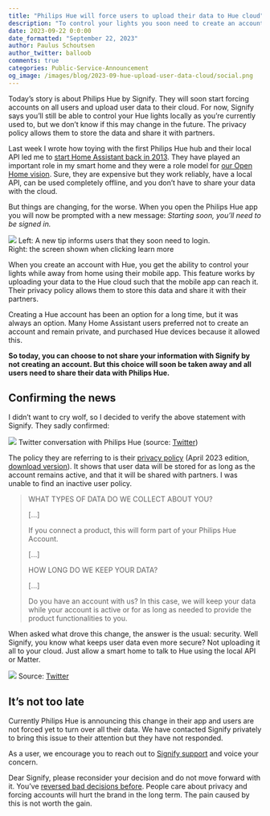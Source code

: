 ```yaml
---
title: "Philips Hue will force users to upload their data to Hue cloud"
description: "To control your lights you soon need to create an account and share your data with the Hue cloud."
date: 2023-09-22 0:0:00
date_formatted: "September 22, 2023"
author: Paulus Schoutsen
author_twitter: balloob
comments: true
categories: Public-Service-Announcement
og_image: /images/blog/2023-09-hue-upload-user-data-cloud/social.png
---
```


Today’s story is about Philips Hue by Signify. They will soon start forcing accounts on all users and upload user data to their cloud. For now, Signify says you’ll still be able to control your Hue lights locally as you’re currently used to, but we don’t know if this may change in the future. The privacy policy allows them to store the data and share it with partners.

Last week I wrote how toying with the first Philips Hue hub and their local API led me to [start Home Assistant back in 2013](/blog/2023/09/17/10-years-home-assistant/). They have played an important role in my smart home and they were a role model for [our Open Home vision](/blog/2021/12/23/the-open-home/). Sure, they are expensive but they work reliably, have a local API, can be used completely offline, and you don’t have to share your data with the cloud.

But things are changing, for the worse. When you open the Philips Hue app you will now be prompted with a new message: _Starting soon, you’ll need to be signed in._

<p class='img'>
<img src='/images/blog/2023-09-hue-upload-user-data-cloud/hue-screenshot-account.png'>
Left: A new tip informs users that they soon need to login.<br>
Right: the screen shown when clicking learn more
</p>

<!--more-->
When you create an account with Hue, you get the ability to control your lights while away from home using their mobile app. This feature works by uploading your data to the Hue cloud such that the mobile app can reach it. Their privacy policy allows them to store this data and share it with their partners.

Creating a Hue account has been an option for a long time, but it was always an option. Many Home Assistant users preferred not to create an account and remain private, and purchased Hue devices because it allowed this.

**So today, you can choose to not share your information with Signify by not creating an account. But this choice will soon be taken away and all users need to share their data with Philips Hue.**

## Confirming the news

I didn’t want to cry wolf, so I decided to verify the above statement with Signify. They sadly confirmed:

<p class='img'>
<img src='/images/blog/2023-09-hue-upload-user-data-cloud/tweet-confirm-account.png'>
Twitter conversation with Philips Hue (source: <a href='https://twitter.com/home_assistant/status/1704662981219348702'>Twitter</a>)
</p>

The policy they are referring to is their [privacy policy](https://www.philips-hue.com/en-us/support/legal/privacy-policy) (April 2023 edition, [download version](https://www.philips-hue.com/en-us/support/legal/privacy-policy?origin=13_care-engagement-response_twitter_11374728903&linkId=236485638#versionhistory)). It shows that user data will be stored for as long as the account remains active, and that it will be shared with partners. I was unable to find an inactive user policy.

> WHAT TYPES OF DATA DO WE COLLECT ABOUT YOU?
>
> [...]
>
> If you connect a product, this will form part of your Philips Hue Account.
>
> [...]
>
> HOW LONG DO WE KEEP YOUR DATA?
>
> [...]
>
> Do you have an account with us? In this case, we will keep your data while your account is active or for as long as needed to provide the product functionalities to you.

When asked what drove this change, the answer is the usual: security. Well Signify, you know what keeps user data even more secure? Not uploading it all to your cloud. Just allow a smart home to talk to Hue using the local API or Matter.

<p class='img'>
<img src='/images/blog/2023-09-hue-upload-user-data-cloud/hue-tweet-lie-security.png'>
Source: <a href='https://twitter.com/tweethue/status/1704590580355854398'>Twitter</a>
</p>

## It’s not too late

Currently Philips Hue is announcing this change in their app and users are not forced yet to turn over all their data. We have contacted Signify privately to bring this issue to their attention but they have not responded.

As a user, we encourage you to reach out to [Signify support](https://www.philips-hue.com/en-us/support/contact-form) and voice your concern.

Dear Signify, please reconsider your decision and do not move forward with it. You’ve [reversed bad decisions before](/blog/2015/12/12/philips-hue-blocks-3rd-party-bulbs/). People care about privacy and forcing accounts will hurt the brand in the long term. The pain caused by this is not worth the gain.
